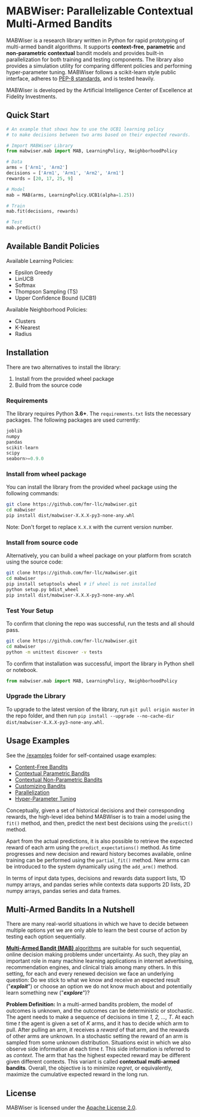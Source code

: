 # MABWiser: Parallelizable Contextual Multi-Armed Bandits 

MABWiser is a research library written in Python for rapid prototyping of multi-armed bandit algorithms.
It supports **context-free**, **parametric** and **non-parametric** **contextual** bandit models and provides built-in 
parallelization for both training and testing components. The library also provides a simulation utility for comparing 
different policies and performing hyper-parameter tuning. MABWiser follows a scikit-learn style public interface, adheres to 
[PEP-8 standards](https://www.python.org/dev/peps/pep-0008/), and is tested heavily.

MABWiser is developed by the Artificial Intelligence Center of Excellence at Fidelity Investments.

## Quick Start

```python
# An example that shows how to use the UCB1 learning policy
# to make decisions between two arms based on their expected rewards.

# Import MABWiser Library
from mabwiser.mab import MAB, LearningPolicy, NeighborhoodPolicy

# Data
arms = ['Arm1', 'Arm2']
decisions = ['Arm1', 'Arm1', 'Arm2', 'Arm1']
rewards = [20, 17, 25, 9]

# Model 
mab = MAB(arms, LearningPolicy.UCB1(alpha=1.25))

# Train
mab.fit(decisions, rewards)

# Test
mab.predict()
```

## Available Bandit Policies

Available Learning Policies:
* Epsilon Greedy
* LinUCB
* Softmax
* Thompson Sampling (TS)
* Upper Confidence Bound (UCB1)

Available Neighborhood Policies: 
* Clusters
* K-Nearest
* Radius

## Installation

There are two alternatives to install the library: 

1. Install from the provided wheel package
2. Build from the source code 
	
### Requirements

The library requires Python **3.6+**. The ``requirements.txt`` lists the necessary
packages. The following packages are used currently:

```python
joblib
numpy
pandas
scikit-learn
scipy
seaborn>=0.9.0
```

### Install from wheel package

You can install the library from the provided wheel package using the following commands:

```bash
git clone https://github.com/fmr-llc/mabwiser.git 
cd mabwiser
pip install dist/mabwiser-X.X.X-py3-none-any.whl
```
Note: Don't forget to replace ``X.X.X`` with the current version number. 

### Install from source code

Alternatively, you can build a wheel package on your platform from scratch using the source code:

```bash
git clone https://github.com/fmr-llc/mabwiser.git
cd mabwiser
pip install setuptools wheel # if wheel is not installed
python setup.py bdist_wheel 
pip install dist/mabwiser-X.X.X-py3-none-any.whl
```

### Test Your Setup
To confirm that cloning the repo was successful, run the tests and all should pass.

```bash
git clone https://github.com/fmr-llc/mabwiser.git
cd mabwiser
python -m unittest discover -v tests
```

To confirm that installation was successful, import the library in Python shell or notebook. 

```python
from mabwiser.mab import MAB, LearningPolicy, NeighborhoodPolicy
```

### Upgrade the Library

To upgrade to the latest version of the library, run ``git pull origin master`` in the repo folder, 
and then run ``pip install --upgrade --no-cache-dir dist/mabwiser-X.X.X-py3-none-any.whl``.


## Usage Examples

See the [/examples](https://github.com/fmr-llc/mabwiser/tree/master/examples) folder for self-contained usage examples:

* [Content-Free Bandits](https://github.com/fmr-llc/mabwiser/blob/master/examples/context_free_mab.py)
* [Contextual Parametric Bandits](https://github.com/fmr-llc/mabwiser/blob/master/examples/parametric_mab.py)
* [Contextual Non-Parametric Bandits](https://github.com/fmr-llc/mabwiser/blob/master/examples/contextual_mab.py)
* [Customizing Bandits](https://github.com/fmr-llc/mabwiser/blob/master/examples/customized_mab.py)
* [Parallelization](https://github.com/fmr-llc/mabwiser/blob/master/examples/parallel_mab.py)
* [Hyper-Parameter Tuning](https://github.com/fmr-llc/mabwiser/blob/master/examples/simulator.py)

Conceptually, given a set of historical decisions and their corresponding rewards, 
the high-level idea behind MABWiser is to train a model using the `fit()` method, and then, predict the 
next best decisions using the `predict()` method.

Apart from the actual predictions, it is also possible to retrieve the expected reward of each arm using 
the `predict_expectations()` method. As time progresses and new decision and reward history becomes available, online 
training can be performed using the `partial_fit()` method. New arms can be introduced to the system dynamically using 
the `add_arm()` method. 

In terms of input data types, decisions and rewards data support lists, 1D numpy arrays, and pandas series while 
contexts data supports 2D lists, 2D numpy arrays, pandas series and data frames.

## Multi-Armed Bandits In a Nutshell

There are many real-world situations in which we have to decide between multiple options yet we are
only able to learn the best course of action by testing each option sequentially. 

[**Multi-Armed Bandit (MAB)** algorithms](https://en.wikipedia.org/wiki/Multi-armed_bandit) are suitable for such 
sequential, online decision making problems under uncertainty.
As such, they play an important role in many machine learning applications in internet advertising, recommendation 
engines, and clinical trials among many others.
In this setting, for each and every renewed decision we face an underlying question: 
Do we stick to what we know and receive an expected result ("**_exploit_**") or choose an option we do not know much 
about and potentially learn something new ("**_explore_**")?

**Problem Definition:** In a multi-armed bandits problem, the model of outcomes is unknown, and the outcomes can be 
deterministic
or stochastic. The agent needs to make a sequence of decisions in time *1, 2, ..., T*.
At each time *t* the agent is given a set of *K* arms, and it has to decide which arm to pull. 
After pulling an arm, it receives a *reward* of that arm, and the rewards of other arms are unknown. 
In a stochastic setting the reward of an arm is sampled from some unknown distribution. Situations exist in which we 
also observe side information at each time *t*. This side information is referred to as *context*. The arm that has the 
highest expected reward may be different given different contexts.
This variant is called **contextual multi-armed bandits**. Overall, the objective is to minimize _regret_, or 
equivalently, maximize the cumulative expected reward in the long run.


## License

MABWiser is licensed under the [Apache License 2.0](LICENSE.md).

<br>